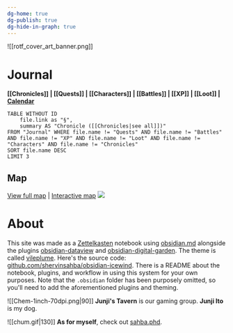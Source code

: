 ```yaml
---
dg-home: true
dg-publish: true
dg-hide-in-graph: true
---
```

![[rotf_cover_art_banner.png]]
# Journal
**[[Chronicles]] | [[Quests]] |  [[Characters]] | [[Battles]] | [[XP]] | [[Loot]] | [Calendar](https://app.fantasy-calendar.com/calendars/38f9e3f5098bac1f655a4fb4241f35eb)**

```dataview
TABLE WITHOUT ID 
	file.link as "§",
	summary AS "Chronicle ([[Chronicles|see all]])" 
FROM "Journal" WHERE file.name != "Quests" AND file.name != "Battles" AND file.name != "XP" AND file.name != "Loot" AND file.name != "Characters" AND file.name != "Chronicles"
SORT file.name DESC
LIMIT 3
```

## Map 
[View full map](https://i.imgur.com/BfUyxB8.jpeg) | [Interactive map](https://www.aidedd.org/atlas/index.php?map=I&l=1)
[![](https://i.imgur.com/BfUyxB8.jpeg)](https://i.imgur.com/BfUyxB8.jpeg)

# About
This site was made as a [Zettelkasten](https://en.wikipedia.org/wiki/Zettelkasten) notebook using [obsidian.md](https://obsidian.md) alongside the plugins [obsidian-dataview](https://blacksmithgu.github.io/obsidian-dataview/) and [obsidian-digital-garden](https://github.com/oleeskild/obsidian-digital-garden). The theme is called [vileplume](https://github.com/hungsu/vileplume-obsidian). Here's the source code: [github.com/shervinsahba/obsidian-icewind](https://github.com/shervinsahba/obsidian-icewind). There is a README about the notebook, plugins, and workflow in using this system for your own purposes. Note that the `.obsidian` folder has been purposely omitted, so you'll need to add the aforementioned plugins and theming.

 ![[Chem-1inch-70dpi.png|90]]
**Junji's Tavern** is our gaming group.  **Junji Ito** is my dog. 

![[chum.gif|130]]
**As for myself**, check out [sahba.phd](https://sahba.phd). 